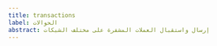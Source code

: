 ```yaml
---
title: transactions
label: الحوالات
abstract: إرسال واستقبال العملات المشفرة على مختلف الشبكات
---
```


